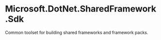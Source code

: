 # Microsoft.DotNet.SharedFramework.Sdk

Common toolset for building shared frameworks and framework packs.
